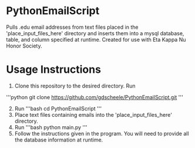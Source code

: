 # PythonEmailScript

Pulls .edu email addresses from text files placed in the 'place_input_files_here' directory and inserts them into a mysql database, table, and column specified at runtime. Created for use with Eta Kappa Nu Honor Society.

# Usage Instructions
1. Clone this repository to the desired directory. Run

  '''python
git clone https://github.com/gdscheele/PythonEmailScript.git
  '''
  
2. Run 
  '''bash
  cd PythonEmailScript
  '''
3. Place text files containing emails into the 'place_input_files_here' directory.
4. Run
    '''bash
    python main.py
    '''
5. Follow the instructions given in the program. You will need to provide all the database information at runtime.
